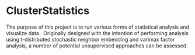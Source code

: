 # ClusterStatistics

The purpose of this project is to run various forms of statistical analysis and visualize data . Originally designed with the intention of performing analysis using t-distributed stochastic neighbor embedding and varimax factor analysis, a number of potential unsupervised approaches can be assessed. 
